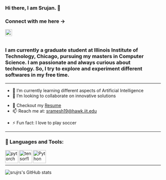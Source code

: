### Hi there, I am Srujan. 👋

### Connect with me here -> <a href="https://www.linkedin.com/in/srujan-r-1562561b3/">
  <img align="left" alt="Srujan's LinkedIN" width="22px" src="https://raw.githubusercontent.com/peterthehan/peterthehan/master/assets/linkedin.svg" />
</a>

<br />
<br>

### I am currently a graduate student at Illinois Institute of Technology, Chicago, pursuing my masters in Computer Science. I am passionate and always curious about technology. So, I try to explore and experiment different softwares in my free time. 

<!--
**srujrs/srujrs** is a ✨ _special_ ✨ repository because its `README.md` (this file) appears on your GitHub profile.
-->

---

<!-- - 🔭 I’m currently working on ... -->
- 🌱 I’m currently learning different aspects of Artificial Intelligence
- 👯 I’m looking to collaborate on innovative solutions
<!-- - 🤔 I’m looking for help with ... -->
<!-- - 💬 Ask me about ... -->
- 📝 Checkout my [Resume](https://docs.google.com/document/d/1T-0PfQdjVAhrBbQ1_dcwoAX_AWPB8bbbgQ56op-wmZY/edit?usp=sharing)
- 📫 Reach me at: sramesh19@hawk.iit.edu
<!-- - 😄 Pronouns: ... -->
- ⚡ Fun fact: I love to play soccer

---

### 🔨 Languages and Tools:
<a href="https://pytorch.org/" target="_blank"> <img align="left" src="https://raw.githubusercontent.com/rahul-jha98/github_readme_icons/main/language_and_tools/square/pytorch/pytorch.svg" alt="pytorch" height="42px"/> </a> 
<a href="https://www.tensorflow.org" target="_blank"> <img align="left" src="https://raw.githubusercontent.com/rahul-jha98/github_readme_icons/main/language_and_tools/square/tensorflow/tensorflow.svg" alt="tensorflow" height="42px"/> </a> 
<a href="https://www.python.org" target="_blank"><img align="left" alt="Python" height ="42px" src="https://raw.githubusercontent.com/rahul-jha98/github_readme_icons/main/language_and_tools/square/python/python.svg"></a>

<br />
<br>

---

<img align="left" alt="srujrs's GitHub stats" src="https://github-readme-stats.vercel.app/api?username=srujrs&show_icons=true&hide_border=false&title_color=ff652f&icon_color=FFE400&bg_color=09131B&text_color=ffffff&border_color=0c1a25">